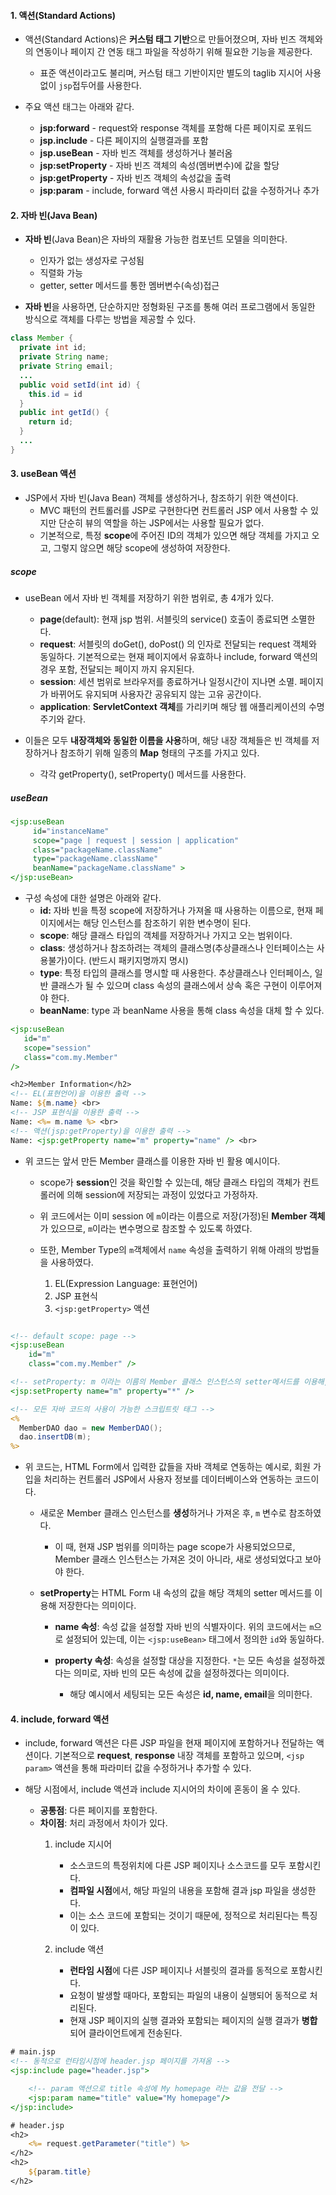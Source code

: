 #### 1. 액션(Standard Actions)

- 액션(Standard Actions)은 **커스텀 태그 기반**으로 만들어졌으며, 자바 빈즈 객체와의 연동이나 페이지 간 연동 태그 파일을 작성하기 위해 필요한 기능을 제공한다.

  - 표준 액션이라고도 불리며, 커스텀 태그 기반이지만 별도의 taglib 지시어 사용 없이 `jsp`접두어를 사용한다.

- 주요 액션 태그는 아래와 같다.
  - **jsp:forward** - request와 response 객체를 포함해 다른 페이지로 포워드
  - **jsp.include** - 다른 페이지의 실행결과를 포함
  - **jsp.useBean** - 자바 빈즈 객체를 생성하거나 불러옴
  - **jsp:setProperty** - 자바 빈즈 객체의 속성(멤버변수)에 값을 할당
  - **jsp:getProperty** - 자바 빈즈 객체의 속성값을 출력
  - **jsp:param** - include, forward 액션 사용시 파라미터 값을 수정하거나 추가

#### 2. 자바 빈(Java Bean)

- **자바 빈**(Java Bean)은 자바의 재활용 가능한 컴포넌트 모델을 의미한다.

  - 인자가 없는 생성자로 구성됨
  - 직렬화 가능
  - getter, setter 메서드를 통한 멤버변수(속성)접근

- **자바 빈**을 사용하면, 단순하지만 정형화된 구조를 통해 여러 프로그램에서 동일한 방식으로 객체를 다루는 방법을 제공할 수 있다.

```java
class Member {
  private int id;
  private String name;
  private String email;
  ...
  public void setId(int id) {
    this.id = id
  }
  public int getId() {
    return id;
  }
  ...
}
```

#### 3. useBean 액션

- JSP에서 자바 빈(Java Bean) 객체를 생성하거나, 참조하기 위한 액션이다.
  - MVC 패턴의 컨트롤러를 JSP로 구현한다면 컨트롤러 JSP 에서 사용할 수 있지만 단순히 뷰의 역할을 하는 JSP에서는 사용할 필요가 없다.
  - 기본적으로, 특정 **scope**에 주어진 ID의 객체가 있으면 해당 객체를 가지고 오고, 그렇지 않으면 해당 scope에 생성하여 저장한다.

##### scope

- useBean 에서 자바 빈 객체를 저장하기 위한 범위로, 총 4개가 있다.

  - **page**(default): 현재 jsp 범위. 서블릿의 service() 호출이 종료되면 소멸한다.
  - **request**: 서블릿의 doGet(), doPost() 의 인자로 전달되는 request 객체와 동일하다. 기본적으로는 현재 페이지에서 유효하나 include, forward 액션의 경우 포함, 전달되는 페이지 까지 유지된다.
  - **session**: 세션 범위로 브라우저를 종료하거나 일정시간이 지나면 소멸. 페이지가 바뀌어도 유지되며 사용자간 공유되지 않는 고유 공간이다.
  - **application**: **ServletContext 객체**를 가리키며 해당 웹 애플리케이션의 수명주기와 같다.

- 이들은 모두 **내장객체와 동일한 이름을 사용**하며, 해당 내장 객체들은 빈 객체를 저장하거나 참조하기 위해 일종의 **Map** 형태의 구조를 가지고 있다.
  - 각각 getProperty(), setProperty() 메서드를 사용한다.

##### useBean

```jsp
<jsp:useBean
	 id="instanceName"
	 scope="page | request | session | application"
	 class="packageName.className"
	 type="packageName.className"
	 beanName="packageName.className" >
</jsp:useBean>
```

- 구성 속성에 대한 설명은 아래와 같다.
  - **id:** 자바 빈을 특정 scope에 저장하거나 가져올 때 사용하는 이름으로, 현재 페이지에서는 해당 인스턴스를 참조하기 위한 변수명이 된다.
  - **scope**: 해당 클래스 타입의 객체를 저장하거나 가지고 오는 범위이다.
  - **class**: 생성하거나 참조하려는 객체의 클래스명(추상클래스나 인터페이스는 사용불가)이다. (반드시 패키지명까지 명시)
  - **type**: 특정 타입의 클래스를 명시할 때 사용한다. 추상클래스나 인터페이스, 일반 클래스가 될 수 있으며 class 속성의 클래스에서 상속 혹은 구현이 이루어져야 한다.
  - **beanName**: type 과 beanName 사용을 통해 class 속성을 대체 할 수 있다.

```jsp
<jsp:useBean
   id="m"
   scope="session"
   class="com.my.Member"
/>

<h2>Member Information</h2>
<!-- EL(표현언어)을 이용한 출력 -->
Name: ${m.name} <br>
<!-- JSP 표현식을 이용한 출력 -->
Name: <%= m.name %> <br>
<!-- 액션(jsp:getProperty)을 이용한 출력 -->
Name: <jsp:getProperty name="m" property="name" /> <br>
```

- 위 코드는 앞서 만든 Member 클래스를 이용한 자바 빈 활용 예시이다.

  - scope가 **session**인 것을 확인할 수 있는데, 해당 클래스 타입의 객체가 컨트롤러에 의해 session에 저장되는 과정이 있었다고 가정하자.

  - 위 코드에서는 이미 session 에 `m`이라는 이름으로 저장(가정)된 **Member 객체**가 있으므로, `m`이라는 변수명으로 참조할 수 있도록 하였다.

  - 또한, Member Type의 `m`객체에서 `name` 속성을 출력하기 위해 아래의 방법들을 사용하였다.
    1. EL(Expression Language: 표현언어)
    2. JSP 표현식
    3. `<jsp:getProperty>` 액션

```jsp

<!-- default scope: page -->
<jsp:useBean
	id="m"
	class="com.my.Member" />

<!-- setProperty: m 이라는 이름의 Member 클래스 인스턴스의 setter메서드를 이용해, HTML Form의 속성(id, name, email 등)의 값을 변수에 세팅한다. -->
<jsp:setProperty name="m" property="*" />

<!-- 모든 자바 코드의 사용이 가능한 스크립트릿 태그 -->
<%
  MemberDAO dao = new MemberDAO();
  dao.insertDB(m);
%>
```

- 위 코드는, HTML Form에서 입력한 값들을 자바 객체로 연동하는 예시로, 회원 가입을 처리하는 컨트롤러 JSP에서 사용자 정보를 데이터베이스와 연동하는 코드이다.

  - 새로운 Member 클래스 인스턴스를 **생성**하거나 가져온 후, `m` 변수로 참조하였다.

    - 이 때, 현재 JSP 범위를 의미하는 page scope가 사용되었으므로, Member 클래스 인스턴스는 가져온 것이 아니라, 새로 생성되었다고 보아야 한다.

  - **setProperty**는 HTML Form 내 속성의 값을 해당 객체의 setter 메서드를 이용해 저장한다는 의미이다.

    - **name 속성**: 속성 값을 설정할 자바 빈의 식별자이다. 위의 코드에서는 `m`으로 설정되어 있는데, 이는 `<jsp:useBean>` 태그에서 정의한 `id`와 동일하다.

    - **property 속성**: 속성을 설정할 대상을 지정한다. `*`는 모든 속성을 설정하겠다는 의미로, 자바 빈의 모든 속성에 값을 설정하겠다는 의미이다.
      - 해당 예시에서 세팅되는 모든 속성은 **id, name, email**을 의미한다.

#### 4. include, forward 액션

- include, forward 액션은 다른 JSP 파일을 현재 페이지에 포함하거나 전달하는 액션이다. 기본적으로 **request**, **response** 내장 객체를 포함하고 있으며, `<jsp param>` 액션을 통해 파라미터 값을 수정하거나 추가할 수 있다.

- 해당 시점에서, include 액션과 include 지시어의 차이에 혼동이 올 수 있다.
  - **공통점**: 다른 페이지를 포함한다.
  - **차이점**: 처리 과정에서 차이가 있다.
    1. include 지시어
		- 소스코드의 특정위치에 다른 JSP 페이지나 소스코드를 모두 포함시킨다.
		- **컴파일 시점**에서, 해당 파일의 내용을 포함해 결과 jsp 파일을 생성한다.
		- 이는 소스 코드에 포함되는 것이기 때문에, 정적으로 처리된다는 특징이 있다.
	
    2. include 액션
	    - **런타임 시점**에 다른 JSP 페이지나 서블릿의 결과를 동적으로 포함시킨다.
	    - 요청이 발생할 때마다, 포함되는 파일의 내용이 실행되어 동적으로 처리된다.
	    - 현재 JSP 페이지의 실행 결과와 포함되는 페이지의 실행 결과가 **병합**되어 클라이언트에게 전송된다.

```jsp
# main.jsp
<!-- 동적으로 런타임시점에 header.jsp 페이지를 가져옴 -->
<jsp:include page="header.jsp">

	<!-- param 액션으로 title 속성에 My homepage 라는 값을 전달 -->
	<jsp:param name="title" value="My homepage"/>
</jsp:include>

# header.jsp
<h2>
	<%= request.getParameter("title") %>
</h2>
<h2>
	${param.title}
</h2>
```